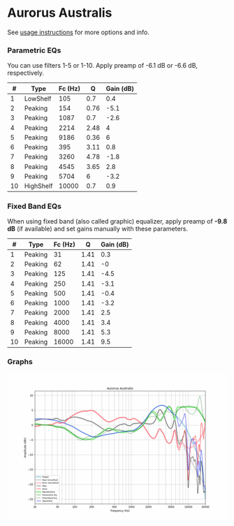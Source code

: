 # Aurorus Australis
See [usage instructions](https://github.com/jaakkopasanen/AutoEq#usage) for more options and info.

### Parametric EQs
You can use filters 1-5 or 1-10. Apply preamp of -6.1 dB or -6.6 dB, respectively.

|   # | Type      |   Fc (Hz) |    Q |   Gain (dB) |
|-----|-----------|-----------|------|-------------|
|   1 | LowShelf  |       105 | 0.7  |         0.4 |
|   2 | Peaking   |       154 | 0.76 |        -5.1 |
|   3 | Peaking   |      1087 | 0.7  |        -2.6 |
|   4 | Peaking   |      2214 | 2.48 |         4   |
|   5 | Peaking   |      9186 | 0.36 |         6   |
|   6 | Peaking   |       395 | 3.11 |         0.8 |
|   7 | Peaking   |      3260 | 4.78 |        -1.8 |
|   8 | Peaking   |      4545 | 3.65 |         2.8 |
|   9 | Peaking   |      5704 | 6    |        -3.2 |
|  10 | HighShelf |     10000 | 0.7  |         0.9 |

### Fixed Band EQs
When using fixed band (also called graphic) equalizer, apply preamp of **-9.8 dB** (if available) and set gains manually with these parameters.

|   # | Type    |   Fc (Hz) |    Q |   Gain (dB) |
|-----|---------|-----------|------|-------------|
|   1 | Peaking |        31 | 1.41 |         0.3 |
|   2 | Peaking |        62 | 1.41 |        -0   |
|   3 | Peaking |       125 | 1.41 |        -4.5 |
|   4 | Peaking |       250 | 1.41 |        -3.1 |
|   5 | Peaking |       500 | 1.41 |        -0.4 |
|   6 | Peaking |      1000 | 1.41 |        -3.2 |
|   7 | Peaking |      2000 | 1.41 |         2.5 |
|   8 | Peaking |      4000 | 1.41 |         3.4 |
|   9 | Peaking |      8000 | 1.41 |         5.3 |
|  10 | Peaking |     16000 | 1.41 |         9.5 |

### Graphs
![](./Aurorus%20Australis.png)

